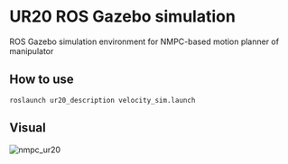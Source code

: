 # UR20 ROS Gazebo simulation

ROS Gazebo simulation environment for NMPC-based motion planner of manipulator

## How to use
```
roslaunch ur20_description velocity_sim.launch
```

## Visual
![nmpc_ur20](https://github.com/sm3304love/ur20_description/assets/57741032/95155198-3d56-4501-82eb-1b50c693b230)
